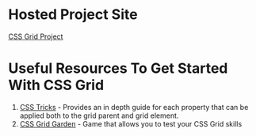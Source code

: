 # Hosted Project Site
[CSS Grid Project](https://akshay199456.github.io/100DaysOfCode-CSSGridProject/)



# Useful Resources To Get Started With CSS Grid

1. [CSS Tricks](https://css-tricks.com/snippets/css/complete-guide-grid/#prop-grid-area) - Provides an in depth guide for each property that can be applied both to the grid parent and grid element.
2. [CSS Grid Garden](https://cssgridgarden.com/) - Game that allows you to test your CSS Grid skills